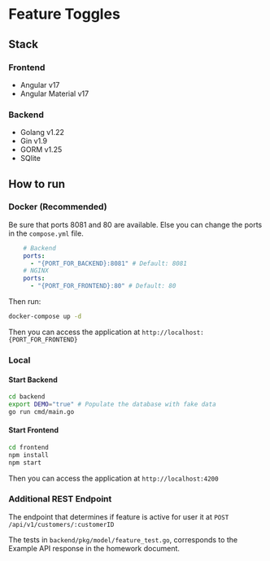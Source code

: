 # Feature Toggles

## Stack

### Frontend

- Angular v17
- Angular Material v17

### Backend

- Golang v1.22
- Gin v1.9
- GORM v1.25
- SQlite

## How to run

### Docker (Recommended)

Be sure that ports 8081 and 80 are available. Else you can change the ports in the `compose.yml` file.

```yaml
    # Backend
    ports:
      - "{PORT_FOR_BACKEND}:8081" # Default: 8081
    # NGINX
    ports:
      - "{PORT_FOR_FRONTEND}:80" # Default: 80
```

Then run:

```bash
docker-compose up -d
```

Then you can access the application at `http://localhost:{PORT_FOR_FRONTEND}`

### Local

#### Start Backend

```bash
cd backend
export DEMO="true" # Populate the database with fake data
go run cmd/main.go
```

#### Start Frontend

```bash
cd frontend
npm install
npm start
```

Then you can access the application at `http://localhost:4200`

### Additional REST Endpoint

The endpoint that determines if feature is active for user it at
`POST /api/v1/customers/:customerID`

The tests in `backend/pkg/model/feature_test.go`, corresponds to the Example API response in the homework document.

